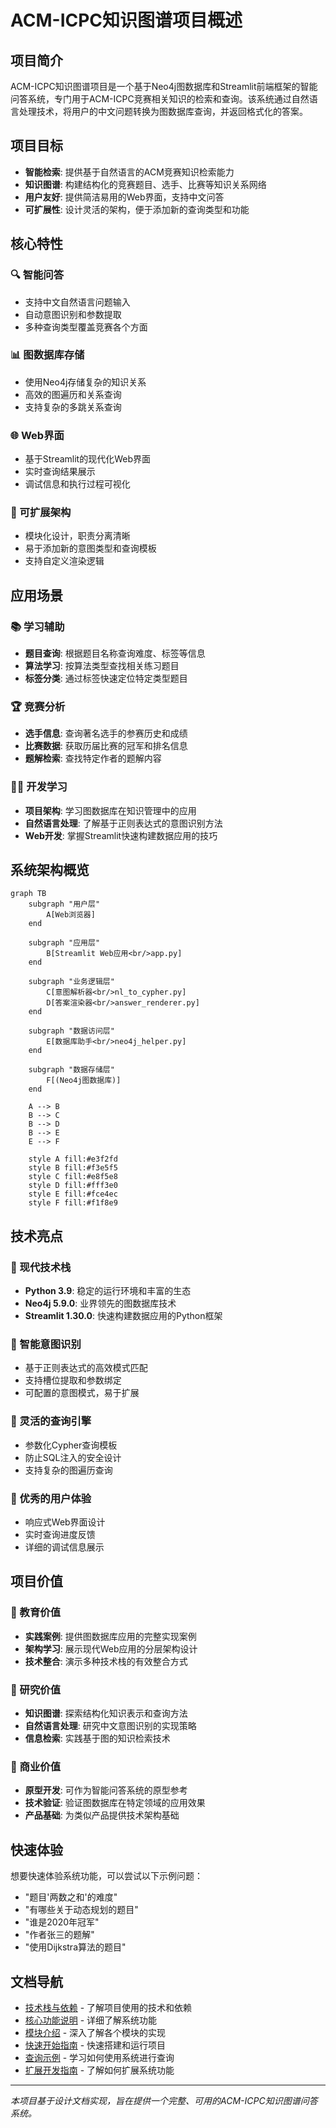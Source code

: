 # ACM-ICPC知识图谱项目概述

## 项目简介

ACM-ICPC知识图谱项目是一个基于Neo4j图数据库和Streamlit前端框架的智能问答系统，专门用于ACM-ICPC竞赛相关知识的检索和查询。该系统通过自然语言处理技术，将用户的中文问题转换为图数据库查询，并返回格式化的答案。

## 项目目标

- **智能检索**: 提供基于自然语言的ACM竞赛知识检索能力
- **知识图谱**: 构建结构化的竞赛题目、选手、比赛等知识关系网络
- **用户友好**: 提供简洁易用的Web界面，支持中文问答
- **可扩展性**: 设计灵活的架构，便于添加新的查询类型和功能

## 核心特性

### 🔍 智能问答
- 支持中文自然语言问题输入
- 自动意图识别和参数提取
- 多种查询类型覆盖竞赛各个方面

### 📊 图数据库存储
- 使用Neo4j存储复杂的知识关系
- 高效的图遍历和关系查询
- 支持复杂的多跳关系查询

### 🌐 Web界面
- 基于Streamlit的现代化Web界面
- 实时查询结果展示
- 调试信息和执行过程可视化

### 🔧 可扩展架构
- 模块化设计，职责分离清晰
- 易于添加新的意图类型和查询模板
- 支持自定义渲染逻辑

## 应用场景

### 📚 学习辅助
- **题目查询**: 根据题目名称查询难度、标签等信息
- **算法学习**: 按算法类型查找相关练习题目
- **标签分类**: 通过标签快速定位特定类型题目

### 🏆 竞赛分析
- **选手信息**: 查询著名选手的参赛历史和成绩
- **比赛数据**: 获取历届比赛的冠军和排名信息
- **题解检索**: 查找特定作者的题解内容

### 👨‍💻 开发学习
- **项目架构**: 学习图数据库在知识管理中的应用
- **自然语言处理**: 了解基于正则表达式的意图识别方法
- **Web开发**: 掌握Streamlit快速构建数据应用的技巧

## 系统架构概览

```mermaid
graph TB
    subgraph "用户层"
        A[Web浏览器]
    end
    
    subgraph "应用层"
        B[Streamlit Web应用<br/>app.py]
    end
    
    subgraph "业务逻辑层"
        C[意图解析器<br/>nl_to_cypher.py]
        D[答案渲染器<br/>answer_renderer.py]
    end
    
    subgraph "数据访问层"
        E[数据库助手<br/>neo4j_helper.py]
    end
    
    subgraph "数据存储层"
        F[(Neo4j图数据库)]
    end
    
    A --> B
    B --> C
    B --> D
    B --> E
    E --> F
    
    style A fill:#e3f2fd
    style B fill:#f3e5f5
    style C fill:#e8f5e8
    style D fill:#fff3e0
    style E fill:#fce4ec
    style F fill:#f1f8e9
```

## 技术亮点

### 🚀 现代技术栈
- **Python 3.9**: 稳定的运行环境和丰富的生态
- **Neo4j 5.9.0**: 业界领先的图数据库技术
- **Streamlit 1.30.0**: 快速构建数据应用的Python框架

### 🎯 智能意图识别
- 基于正则表达式的高效模式匹配
- 支持槽位提取和参数绑定
- 可配置的意图模式，易于扩展

### 🔧 灵活的查询引擎
- 参数化Cypher查询模板
- 防止SQL注入的安全设计
- 支持复杂的图遍历查询

### 📱 优秀的用户体验
- 响应式Web界面设计
- 实时查询进度反馈
- 详细的调试信息展示

## 项目价值

### 📖 教育价值
- **实践案例**: 提供图数据库应用的完整实现案例
- **架构学习**: 展示现代Web应用的分层架构设计
- **技术整合**: 演示多种技术栈的有效整合方式

### 🔬 研究价值
- **知识图谱**: 探索结构化知识表示和查询方法
- **自然语言处理**: 研究中文意图识别的实现策略
- **信息检索**: 实践基于图的知识检索技术

### 💼 商业价值
- **原型开发**: 可作为智能问答系统的原型参考
- **技术验证**: 验证图数据库在特定领域的应用效果
- **产品基础**: 为类似产品提供技术架构基础

## 快速体验

想要快速体验系统功能，可以尝试以下示例问题：

- "题目'两数之和'的难度"
- "有哪些关于动态规划的题目"
- "谁是2020年冠军"
- "作者张三的题解"
- "使用Dijkstra算法的题目"

## 文档导航

- [技术栈与依赖](./技术栈与依赖.md) - 了解项目使用的技术和依赖
- [核心功能说明](./核心功能说明.md) - 详细了解系统功能
- [模块介绍](./模块介绍.md) - 深入了解各个模块的实现
- [快速开始指南](./快速开始指南.md) - 快速搭建和运行项目
- [查询示例](./查询示例.md) - 学习如何使用系统进行查询
- [扩展开发指南](./扩展开发指南.md) - 了解如何扩展系统功能

---

*本项目基于设计文档实现，旨在提供一个完整、可用的ACM-ICPC知识图谱问答系统。*
